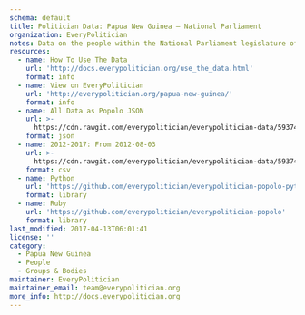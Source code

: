 ```yaml
---
schema: default
title: Politician Data: Papua New Guinea — National Parliament
organization: EveryPolitician
notes: Data on the people within the National Parliament legislature of Papua New Guinea.
resources:
  - name: How To Use The Data
    url: 'http://docs.everypolitician.org/use_the_data.html'
    format: info
  - name: View on EveryPolitician
    url: 'http://everypolitician.org/papua-new-guinea/'
    format: info
  - name: All Data as Popolo JSON
    url: >-
      https://cdn.rawgit.com/everypolitician/everypolitician-data/59374200d1ff3a584560d4acace53c3d6727e4fa/data/Papua_New_Guinea/Parliament/ep-popolo-v1.0.json
    format: json
  - name: 2012-2017: From 2012-08-03
    url: >-
      https://cdn.rawgit.com/everypolitician/everypolitician-data/59374200d1ff3a584560d4acace53c3d6727e4fa/data/Papua_New_Guinea/Parliament/term-2012.csv
    format: csv
  - name: Python
    url: 'https://github.com/everypolitician/everypolitician-popolo-python'
    format: library
  - name: Ruby
    url: 'https://github.com/everypolitician/everypolitician-popolo'
    format: library
last_modified: 2017-04-13T06:01:41
license: ''
category:
  - Papua New Guinea
  - People
  - Groups & Bodies
maintainer: EveryPolitician
maintainer_email: team@everypolitician.org
more_info: http://docs.everypolitician.org
---
```

